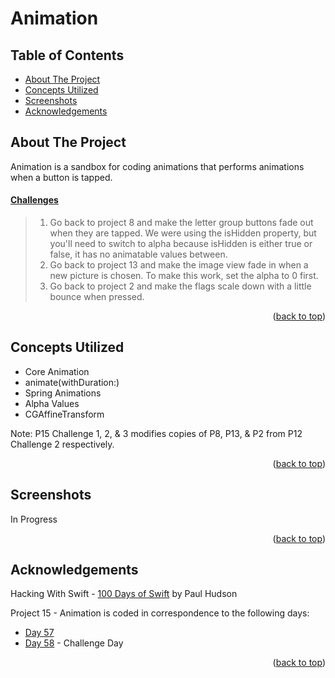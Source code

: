 # Animation


<!-- Table of Contents -->
## Table of Contents
* [About The Project](#about-the-project)
* [Concepts Utilized](#concepts-utilized)
* [Screenshots](#screenshots)
* [Acknowledgements](#acknowledgements)


<!-- ABOUT THE PROJECT -->
## About The Project

Animation is a sandbox for coding animations that performs animations when a button is tapped.

#### [Challenges](https://www.hackingwithswift.com/read/15/5/wrap-up)
>1. Go back to project 8 and make the letter group buttons fade out when they are tapped. We were using the isHidden property, but you'll need to switch to alpha because isHidden is either true or false, it has no animatable values between.
>2. Go back to project 13 and make the image view fade in when a new picture is chosen. To make this work, set the alpha to 0 first.
>3. Go back to project 2 and make the flags scale down with a little bounce when pressed.

<p align="right">(<a href="#top">back to top</a>)</p>


<!-- CONCEPTS UTILIZED -->
## Concepts Utilized
* Core Animation
* animate(withDuration:)
* Spring Animations
* Alpha Values
* CGAffineTransform

Note: P15 Challenge 1, 2, & 3 modifies copies of P8, P13, & P2 from P12 Challenge 2 respectively.

<p align="right">(<a href="#top">back to top</a>)</p>


<!-- SCREENSHOTS -->
## Screenshots
In Progress

<p align="right">(<a href="#top">back to top</a>)</p>


<!-- ACKNOWLEDGEMENTS -->
## Acknowledgements
Hacking With Swift - [100 Days of Swift] by Paul Hudson

Project 15 - Animation is coded in correspondence to the following days:
* [Day 57]
* [Day 58] - Challenge Day

<p align="right">(<a href="#top">back to top</a>)</p>



<!-- MARKDOWN LINKS & IMAGES -->
<!-- https://www.markdownguide.org/basic-syntax/#reference-style-links -->
[100 Days of Swift]: https://www.hackingwithswift.com/100 (100 Days of Swift)
[Day 57]: https://www.hackingwithswift.com/100/57
[Day 58]: https://www.hackingwithswift.com/100/58

